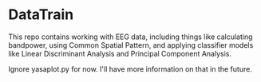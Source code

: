 # DataTrain
This repo contains working with EEG data, including things like calculating bandpower, using Common Spatial Pattern, and applying classifier models like Linear Discriminant Analysis and Principal Component Analysis.

Ignore yasaplot.py for now. I'll have more information on that in the future. 

